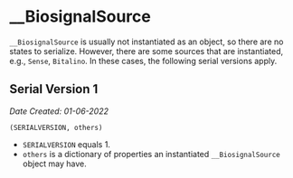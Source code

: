 # __BiosignalSource

`__BiosignalSource` is usually not instantiated as an object, so there are no states to serialize.
However, there are some sources that are instantiated, e.g., `Sense`, `Bitalino`. In these cases, the following serial versions apply.

## Serial Version 1

_Date Created: 01-06-2022_

```
(SERIALVERSION, others)
```

* `SERIALVERSION` equals 1.
* `others` is a dictionary of properties an instantiated `__BiosignalSource` object may have. 


